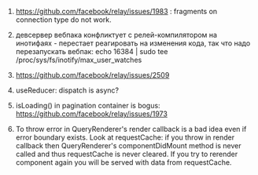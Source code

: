 1. https://github.com/facebook/relay/issues/1983 : fragments on connection type do not work.

2. девсервер вебпака конфликтует с релей-компилятором на инотифаях - перестает реагировать на изменения кода, так что
   надо перезапускать вебпак: echo 16384 | sudo tee /proc/sys/fs/inotify/max_user_watches

3. https://github.com/facebook/relay/issues/2509

4. useReducer: dispatch is async?

5. isLoading() in pagination container is bogus: https://github.com/facebook/relay/issues/1973

6. To throw error in QueryRenderer's render callback is a bad idea even if error boundary exists.
   Look at requestCache: if you throw in render callback then QueryRenderer's componentDidMount method
   is never called and thus requestCache is never cleared. If you try to rerender component again
   you will be served with data from requestCache.
